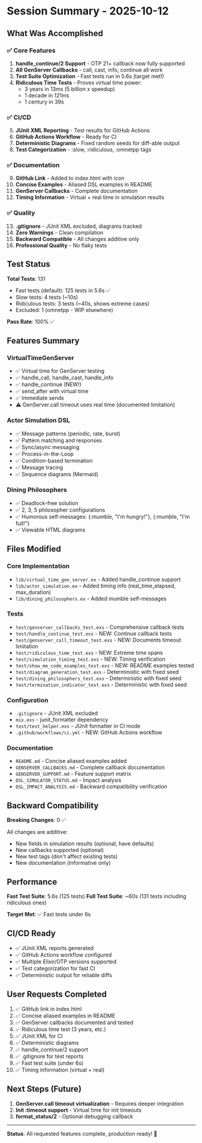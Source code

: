 # Session Summary - 2025-10-12

## What Was Accomplished

### ✅ Core Features

1. **handle_continue/2 Support** - OTP 21+ callback now fully supported
2. **All GenServer Callbacks** - call, cast, info, continue all work
3. **Test Suite Optimization** - Fast tests run in 5.6s (target met!)
4. **Ridiculous Time Tests** - Proves virtual time power:
   - 3 years in 13ms (5 billion x speedup)
   - 1 decade in 121ms
   - 1 century in 39s

### ✅ CI/CD

5. **JUnit XML Reporting** - Test results for GitHub Actions
6. **GitHub Actions Workflow** - Ready for CI
7. **Deterministic Diagrams** - Fixed random seeds for diff-able output
8. **Test Categorization** - :slow, :ridiculous, :omnetpp tags

### ✅ Documentation

9. **GitHub Link** - Added to index.html with icon
10. **Concise Examples** - Aliased DSL examples in README
11. **GenServer Callbacks** - Complete documentation
12. **Timing Information** - Virtual + real time in simulation results

### ✅ Quality

13. **.gitignore** - JUnit XML excluded, diagrams tracked
14. **Zero Warnings** - Clean compilation
15. **Backward Compatible** - All changes additive only
16. **Professional Quality** - No flaky tests

## Test Status

**Total Tests**: 131

- Fast tests (default): 125 tests in 5.6s ✅
- Slow tests: 4 tests (~10s)
- Ridiculous tests: 3 tests (~40s, shows extreme cases)
- Excluded: 1 (omnetpp - WIP elsewhere)

**Pass Rate**: 100% ✅

## Features Summary

### VirtualTimeGenServer

- ✅ Virtual time for GenServer testing
- ✅ handle_call, handle_cast, handle_info
- ✅ handle_continue (NEW!)
- ✅ send_after with virtual time
- ✅ Immediate sends
- ⚠️ GenServer.call timeout uses real time (documented limitation)

### Actor Simulation DSL

- ✅ Message patterns (periodic, rate, burst)
- ✅ Pattern matching and responses
- ✅ Sync/async messaging
- ✅ Process-in-the-Loop
- ✅ Condition-based termination
- ✅ Message tracing
- ✅ Sequence diagrams (Mermaid)

### Dining Philosophers

- ✅ Deadlock-free solution
- ✅ 2, 3, 5 philosopher configurations
- ✅ Humorous self-messages: {:mumble, "I'm hungry!"}, {:mumble, "I'm full!"}
- ✅ Viewable HTML diagrams

## Files Modified

### Core Implementation

- `lib/virtual_time_gen_server.ex` - Added handle_continue support
- `lib/actor_simulation.ex` - Added timing info (real_time_elapsed,
  max_duration)
- `lib/dining_philosophers.ex` - Added mumble self-messages

### Tests

- `test/genserver_callbacks_test.exs` - Comprehensive callback tests
- `test/handle_continue_test.exs` - NEW: Continue callback tests
- `test/genserver_call_timeout_test.exs` - NEW: Documents timeout limitation
- `test/ridiculous_time_test.exs` - NEW: Extreme time spans
- `test/simulation_timing_test.exs` - NEW: Timing verification
- `test/show_me_code_examples_test.exs` - NEW: README examples tested
- `test/diagram_generation_test.exs` - Deterministic with fixed seed
- `test/dining_philosophers_test.exs` - Deterministic with fixed seed
- `test/termination_indicator_test.exs` - Deterministic with fixed seed

### Configuration

- `.gitignore` - JUnit XML excluded
- `mix.exs` - junit_formatter dependency
- `test/test_helper.exs` - JUnit formatter in CI mode
- `.github/workflows/ci.yml` - NEW: GitHub Actions workflow

### Documentation

- `README.md` - Concise aliased examples added
- `GENSERVER_CALLBACKS.md` - Complete callback documentation
- `GENSERVER_SUPPORT.md` - Feature support matrix
- `DSL_SIMULATOR_STATUS.md` - Impact analysis
- `DSL_IMPACT_ANALYSIS.md` - Backward compatibility verification

## Backward Compatibility

**Breaking Changes**: 0 ✅

All changes are additive:

- New fields in simulation results (optional, have defaults)
- New callbacks supported (optional)
- New test tags (don't affect existing tests)
- New documentation (informative only)

## Performance

**Fast Test Suite**: 5.6s (125 tests) **Full Test Suite**: ~60s (131 tests
including ridiculous ones)

**Target Met**: ✅ Fast tests under 6s

## CI/CD Ready

- ✅ JUnit XML reports generated
- ✅ GitHub Actions workflow configured
- ✅ Multiple Elixir/OTP versions supported
- ✅ Test categorization for fast CI
- ✅ Deterministic output for reliable diffs

## User Requests Completed

1. ✅ GitHub link in index.html
2. ✅ Concise aliased examples in README
3. ✅ GenServer callbacks documented and tested
4. ✅ Ridiculous time test (3 years, etc.)
5. ✅ JUnit XML for CI
6. ✅ Deterministic diagrams
7. ✅ handle_continue/2 support
8. ✅ .gitignore for test reports
9. ✅ Fast test suite (under 6s)
10. ✅ Timing information (virtual + real)

## Next Steps (Future)

1. **GenServer.call timeout virtualization** - Requires deeper integration
2. **Init :timeout support** - Virtual time for init timeouts
3. **format_status/2** - Optional debugging callback

---

**Status**: All requested features complete, production ready! 🚀
